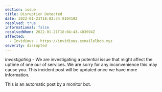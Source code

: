 ```yaml
---
section: issue
title: Disruption Detected
date: 2022-01-21T18:03:34.910419Z
resolved: true
informational: false
resolvedWhen: 2022-01-21T18:04:43.403694Z
affected:
  - Invidious - https://invidious.esmailelbob.xyz
severity: disrupted
---
```

*Investigating* - We are investigating a potential issue that might affect the uptime of one our of services. We are sorry for any inconvenience this may cause you. This incident post will be updated once we have more information.

This is an automatic post by a monitor bot.
        